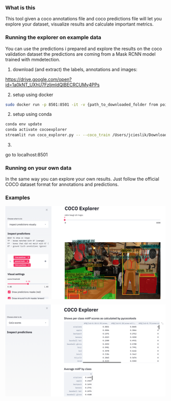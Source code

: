 ### What is this

This tool given a coco annotations file and coco predictions file will let you explore your dataset, visualize results
and calculate important metrics.


### Running the explorer on example data 

You can use the predictions i prepared and explore the results on the coco validation dataset
the predictions are coming from a Mask RCNN model trained with mmdetection.

1. download (and extract) the labels, annotations and images:

https://drive.google.com/open?id=1a0kNT_UXhU7FzljmIdQIBECRCUMy4PPs

2. setup using docker
```bash
sudo docker run -p 8501:8501 -it -v {path_to_downloaded_folder from point 1.}/coco_results:/coco_results i008/coco_explorer streamlit run  coco_explorer.py -- --coco_train /coco_results/instances_val2017.json --coco_predictions /coco_results/coco_val_results_maskrcnn50.json.segm.json  --images_path /coco_results/val2017/
```

2. setup using conda
```bash
conda env update
conda activate cocoexplorer
streamlit run coco_explorer.py -- --coco_train /Users/jcieslik/Downloads/annotations/instances_val2017.json --coco_predictions /Users/jcieslik/coco_val_results_maskrcnn50.json.segm.json  --images_path /Users/jcieslik/Downloads/val2017/
```
3.
go to localhost:8501


### Running on your own data

In the same way you can explore your own results. Just follow the official COCO dataset format for annotations and predictions.


### Examples

![alt text](./static/demo1.png "Logo Title Text 1")





![alt text](./static/demo2.png "Logo Title Text 1")
